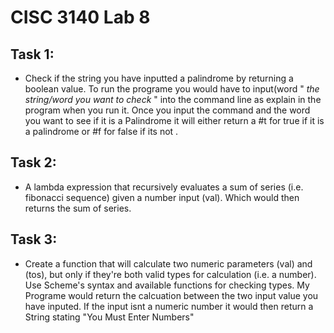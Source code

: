 # CISC 3140 Lab 8

## Task 1:
 * Check if the string you have inputted a palindrome by returning a boolean value. To run the programe you would have to input(word " *the string/word you want to check* " into the command line as explain in the program when you run it. Once you input the command and the word you want to see if it is a Palindrome it will either return a #t for true if it is a palindrome or #f for false if its not
 .
## Task 2:
* A lambda expression that recursively evaluates a sum of series (i.e. fibonacci sequence) given a number input (val). Which would then returns the sum of series.

## Task 3:
* Create a function that will calculate two numeric parameters (val) and (tos), but only if they're both valid types for calculation (i.e. a number). Use Scheme's syntax and available functions for checking types. My Programe would return the calcuation between the two input value you have inputed. If the input isnt a numeric number it would then return a String stating "You Must Enter Numbers"
